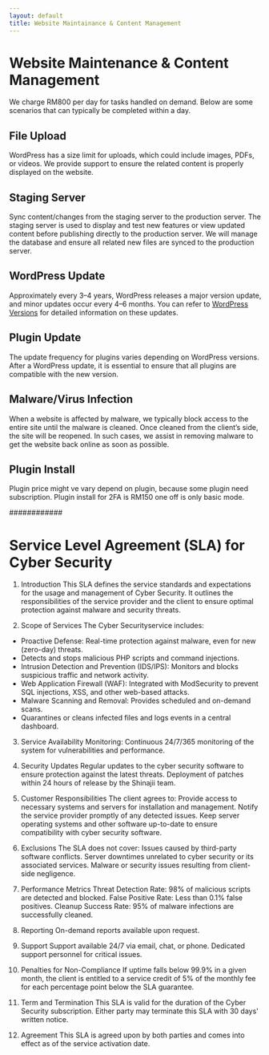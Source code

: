 ```yaml
---
layout: default
title: Website Maintainance & Content Management
---
```

# Website Maintenance & Content Management  

We charge RM800 per day for tasks handled on demand. Below are some scenarios that can typically be completed within a day.

## File Upload  
WordPress has a size limit for uploads, which could include images, PDFs, or videos. We provide support to ensure the related content is properly displayed on the website.

## Staging Server  
Sync content/changes from the staging server to the production server. The staging server is used to display and test new features or view updated content before publishing directly to the production server. We will manage the database and ensure all related new files are synced to the production server.

## WordPress Update  
Approximately every 3–4 years, WordPress releases a major version update, and minor updates occur every 4–6 months. You can refer to [WordPress Versions](https://wordpress.org/documentation/article/wordpress-versions/) for detailed information on these updates.

## Plugin Update  
The update frequency for plugins varies depending on WordPress versions. After a WordPress update, it is essential to ensure that all plugins are compatible with the new version.

## Malware/Virus Infection  
When a website is affected by malware, we typically block access to the entire site until the malware is cleaned. Once cleaned from the client’s side, the site will be reopened. In such cases, we assist in removing malware to get the website back online as soon as possible.

## Plugin Install

Plugin price might ve vary depend on plugin, because some plugin need subscription. Plugin install for 2FA is RM150 one off is only basic mode.



############
# Service Level Agreement (SLA) for Cyber Security
1. Introduction
This SLA defines the service standards and expectations for the usage and management of Cyber Security. It outlines the responsibilities of the service provider and the client to ensure optimal protection against malware and security threats.

2. Scope of Services
The Cyber Securityservice includes:
- Proactive Defense: Real-time protection against malware, even for new (zero-day) threats.
- Detects and stops malicious PHP scripts and command injections.
- Intrusion Detection and Prevention (IDS/IPS): Monitors and blocks suspicious traffic and network activity.
- Web Application Firewall (WAF): Integrated with ModSecurity to prevent SQL injections, XSS, and other web-based attacks.
- Malware Scanning and Removal: Provides scheduled and on-demand scans.
- Quarantines or cleans infected files and logs events in a central dashboard.

3. Service Availability
Monitoring: Continuous 24/7/365 monitoring of the system for vulnerabilities and performance.


4. Security Updates
Regular updates to the cyber security software to ensure protection against the latest threats.
Deployment of patches within 24 hours of release by the Shinajii team.

5. Customer Responsibilities
The client agrees to:
Provide access to necessary systems and servers for installation and management.
Notify the service provider promptly of any detected issues.
Keep server operating systems and other software up-to-date to ensure compatibility with cyber security software.

6. Exclusions
The SLA does not cover:
Issues caused by third-party software conflicts.
Server downtimes unrelated to cyber security or its associated services.
Malware or security issues resulting from client-side negligence.

7. Performance Metrics
Threat Detection Rate: 98% of malicious scripts are detected and blocked.
False Positive Rate: Less than 0.1% false positives.
Cleanup Success Rate: 95% of malware infections are successfully cleaned.

8. Reporting
On-demand reports available upon request.

9. Support
Support available 24/7 via email, chat, or phone.
Dedicated support personnel for critical issues.

10. Penalties for Non-Compliance
If uptime falls below 99.9% in a given month, the client is entitled to a service credit of 5% of the monthly fee for each percentage point below the SLA guarantee.



11. Term and Termination
This SLA is valid for the duration of the Cyber Security subscription. Either party may terminate this SLA with 30 days' written notice.

12. Agreement
This SLA is agreed upon by both parties and comes into effect as of the service activation date.








